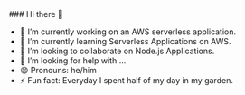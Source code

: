 <img src="https://komarev.com/ghpvc/?username=liberty-mugwara&style=flat-square&color=blue" alt=""/>
### Hi there 👋

<!--
**liberty-mugwara/liberty-mugwara** is a ✨ _special_ ✨ repository because its `README.md` (this file) appears on your GitHub profile.

Here are some ideas to get you started:
- 💬 Ask me about ...
- 📫 How to reach me: ...
-->

- 🔭 I’m currently working on an AWS serverless application.
- 🌱 I’m currently learning Serverless Applications on AWS.
- 👯 I’m looking to collaborate on Node.js Applications.
- 🤔 I’m looking for help with ...
- 😄 Pronouns: he/him
- ⚡ Fun fact: Everyday I spent half of my day in my garden.

